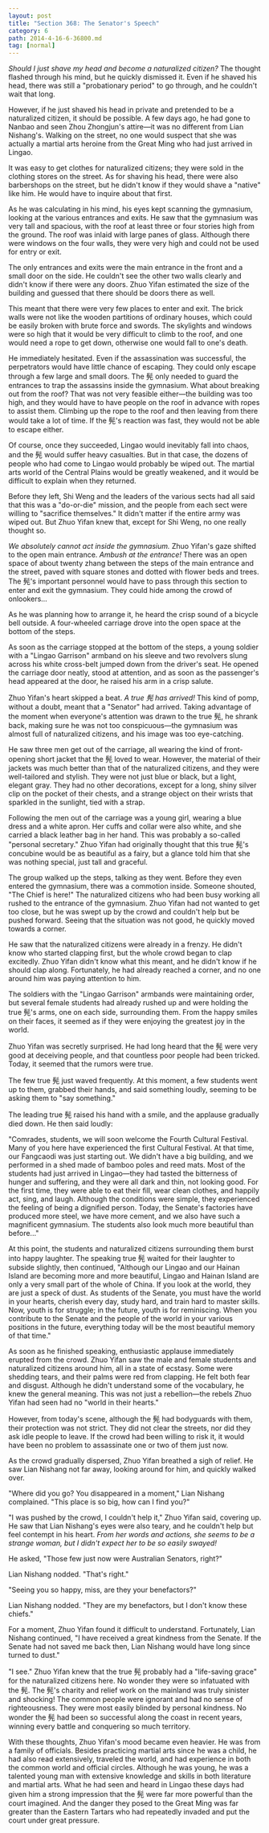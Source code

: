 ```yaml
---
layout: post
title: "Section 368: The Senator's Speech"
category: 6
path: 2014-4-16-6-36800.md
tag: [normal]
---
```


*Should I just shave my head and become a naturalized citizen?* The thought flashed through his mind, but he quickly dismissed it. Even if he shaved his head, there was still a "probationary period" to go through, and he couldn't wait that long.

However, if he just shaved his head in private and pretended to be a naturalized citizen, it should be possible. A few days ago, he had gone to Nanbao and seen Zhou Zhongjun's attire—it was no different from Lian Nishang's. Walking on the street, no one would suspect that she was actually a martial arts heroine from the Great Ming who had just arrived in Lingao.

It was easy to get clothes for naturalized citizens; they were sold in the clothing stores on the street. As for shaving his head, there were also barbershops on the street, but he didn't know if they would shave a "native" like him. He would have to inquire about that first.

As he was calculating in his mind, his eyes kept scanning the gymnasium, looking at the various entrances and exits. He saw that the gymnasium was very tall and spacious, with the roof at least three or four stories high from the ground. The roof was inlaid with large panes of glass. Although there were windows on the four walls, they were very high and could not be used for entry or exit.

The only entrances and exits were the main entrance in the front and a small door on the side. He couldn't see the other two walls clearly and didn't know if there were any doors. Zhuo Yifan estimated the size of the building and guessed that there should be doors there as well.

This meant that there were very few places to enter and exit. The brick walls were not like the wooden partitions of ordinary houses, which could be easily broken with brute force and swords. The skylights and windows were so high that it would be very difficult to climb to the roof, and one would need a rope to get down, otherwise one would fall to one's death.

He immediately hesitated. Even if the assassination was successful, the perpetrators would have little chance of escaping. They could only escape through a few large and small doors. The 髡 only needed to guard the entrances to trap the assassins inside the gymnasium. What about breaking out from the roof? That was not very feasible either—the building was too high, and they would have to have people on the roof in advance with ropes to assist them. Climbing up the rope to the roof and then leaving from there would take a lot of time. If the 髡's reaction was fast, they would not be able to escape either.

Of course, once they succeeded, Lingao would inevitably fall into chaos, and the 髡 would suffer heavy casualties. But in that case, the dozens of people who had come to Lingao would probably be wiped out. The martial arts world of the Central Plains would be greatly weakened, and it would be difficult to explain when they returned.

Before they left, Shi Weng and the leaders of the various sects had all said that this was a "do-or-die" mission, and the people from each sect were willing to "sacrifice themselves." It didn't matter if the entire army was wiped out. But Zhuo Yifan knew that, except for Shi Weng, no one really thought so.

*We absolutely cannot act inside the gymnasium.* Zhuo Yifan's gaze shifted to the open main entrance. *Ambush at the entrance!* There was an open space of about twenty zhang between the steps of the main entrance and the street, paved with square stones and dotted with flower beds and trees. The 髡's important personnel would have to pass through this section to enter and exit the gymnasium. They could hide among the crowd of onlookers...

As he was planning how to arrange it, he heard the crisp sound of a bicycle bell outside. A four-wheeled carriage drove into the open space at the bottom of the steps.

As soon as the carriage stopped at the bottom of the steps, a young soldier with a "Lingao Garrison" armband on his sleeve and two revolvers slung across his white cross-belt jumped down from the driver's seat. He opened the carriage door neatly, stood at attention, and as soon as the passenger's head appeared at the door, he raised his arm in a crisp salute.

Zhuo Yifan's heart skipped a beat. *A true 髡 has arrived!* This kind of pomp, without a doubt, meant that a "Senator" had arrived. Taking advantage of the moment when everyone's attention was drawn to the true 髡, he shrank back, making sure he was not too conspicuous—the gymnasium was almost full of naturalized citizens, and his image was too eye-catching.

He saw three men get out of the carriage, all wearing the kind of front-opening short jacket that the 髡 loved to wear. However, the material of their jackets was much better than that of the naturalized citizens, and they were well-tailored and stylish. They were not just blue or black, but a light, elegant gray. They had no other decorations, except for a long, shiny silver clip on the pocket of their chests, and a strange object on their wrists that sparkled in the sunlight, tied with a strap.

Following the men out of the carriage was a young girl, wearing a blue dress and a white apron. Her cuffs and collar were also white, and she carried a black leather bag in her hand. This was probably a so-called "personal secretary." Zhuo Yifan had originally thought that this true 髡's concubine would be as beautiful as a fairy, but a glance told him that she was nothing special, just tall and graceful.

The group walked up the steps, talking as they went. Before they even entered the gymnasium, there was a commotion inside. Someone shouted, "The Chief is here!" The naturalized citizens who had been busy working all rushed to the entrance of the gymnasium. Zhuo Yifan had not wanted to get too close, but he was swept up by the crowd and couldn't help but be pushed forward. Seeing that the situation was not good, he quickly moved towards a corner.

He saw that the naturalized citizens were already in a frenzy. He didn't know who started clapping first, but the whole crowd began to clap excitedly. Zhuo Yifan didn't know what this meant, and he didn't know if he should clap along. Fortunately, he had already reached a corner, and no one around him was paying attention to him.

The soldiers with the "Lingao Garrison" armbands were maintaining order, but several female students had already rushed up and were holding the true 髡's arms, one on each side, surrounding them. From the happy smiles on their faces, it seemed as if they were enjoying the greatest joy in the world.

Zhuo Yifan was secretly surprised. He had long heard that the 髡 were very good at deceiving people, and that countless poor people had been tricked. Today, it seemed that the rumors were true.

The few true 髡 just waved frequently. At this moment, a few students went up to them, grabbed their hands, and said something loudly, seeming to be asking them to "say something."

The leading true 髡 raised his hand with a smile, and the applause gradually died down. He then said loudly:

"Comrades, students, we will soon welcome the Fourth Cultural Festival. Many of you here have experienced the first Cultural Festival. At that time, our Fangcaodi was just starting out. We didn't have a big building, and we performed in a shed made of bamboo poles and reed mats. Most of the students had just arrived in Lingao—they had tasted the bitterness of hunger and suffering, and they were all dark and thin, not looking good. For the first time, they were able to eat their fill, wear clean clothes, and happily act, sing, and laugh. Although the conditions were simple, they experienced the feeling of being a dignified person. Today, the Senate's factories have produced more steel, we have more cement, and we also have such a magnificent gymnasium. The students also look much more beautiful than before..."

At this point, the students and naturalized citizens surrounding them burst into happy laughter. The speaking true 髡 waited for their laughter to subside slightly, then continued, "Although our Lingao and our Hainan Island are becoming more and more beautiful, Lingao and Hainan Island are only a very small part of the whole of China. If you look at the world, they are just a speck of dust. As students of the Senate, you must have the world in your hearts, cherish every day, study hard, and train hard to master skills. Now, youth is for struggle; in the future, youth is for reminiscing. When you contribute to the Senate and the people of the world in your various positions in the future, everything today will be the most beautiful memory of that time."

As soon as he finished speaking, enthusiastic applause immediately erupted from the crowd. Zhuo Yifan saw the male and female students and naturalized citizens around him, all in a state of ecstasy. Some were shedding tears, and their palms were red from clapping. He felt both fear and disgust. Although he didn't understand some of the vocabulary, he knew the general meaning. This was not just a rebellion—the rebels Zhuo Yifan had seen had no "world in their hearts."

However, from today's scene, although the 髡 had bodyguards with them, their protection was not strict. They did not clear the streets, nor did they ask idle people to leave. If the crowd had been willing to risk it, it would have been no problem to assassinate one or two of them just now.

As the crowd gradually dispersed, Zhuo Yifan breathed a sigh of relief. He saw Lian Nishang not far away, looking around for him, and quickly walked over.

"Where did you go? You disappeared in a moment," Lian Nishang complained. "This place is so big, how can I find you?"

"I was pushed by the crowd, I couldn't help it," Zhuo Yifan said, covering up. He saw that Lian Nishang's eyes were also teary, and he couldn't help but feel contempt in his heart. *From her words and actions, she seems to be a strange woman, but I didn't expect her to be so easily swayed!*

He asked, "Those few just now were Australian Senators, right?"

Lian Nishang nodded. "That's right."

"Seeing you so happy, miss, are they your benefactors?"

Lian Nishang nodded. "They are my benefactors, but I don't know these chiefs."

For a moment, Zhuo Yifan found it difficult to understand. Fortunately, Lian Nishang continued, "I have received a great kindness from the Senate. If the Senate had not saved me back then, Lian Nishang would have long since turned to dust."

"I see." Zhuo Yifan knew that the true 髡 probably had a "life-saving grace" for the naturalized citizens here. No wonder they were so infatuated with the 髡. The 髡's charity and relief work on the mainland was truly sinister and shocking! The common people were ignorant and had no sense of righteousness. They were most easily blinded by personal kindness. No wonder the 髡 had been so successful along the coast in recent years, winning every battle and conquering so much territory.

With these thoughts, Zhuo Yifan's mood became even heavier. He was from a family of officials. Besides practicing martial arts since he was a child, he had also read extensively, traveled the world, and had experience in both the common world and official circles. Although he was young, he was a talented young man with extensive knowledge and skills in both literature and martial arts. What he had seen and heard in Lingao these days had given him a strong impression that the 髡 were far more powerful than the court imagined. And the danger they posed to the Great Ming was far greater than the Eastern Tartars who had repeatedly invaded and put the court under great pressure.